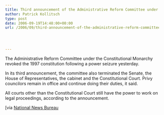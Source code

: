```yaml
---
title: Third announcement of the Administrative Reform Committee under the Constitutional Monarchy
author: Patrick Kollitsch
type: post
date: 2006-09-19T14:48:00+00:00
url: /2006/09/third-announcement-of-the-administrative-reform-committee-under-the-constitutional-monarchy/




---
```

The Administrative Reform Committee under the Constitutional Monarchy revoked the 1997 constitution following a power seizure yesterday.

In its third announcement, the committee also terminated the Senate, the House of Representatives, the cabinet and the Constitutional Court. Privy councilors remain in office and continue doing their duties, it said.

All courts other than the Constitutional Court still have the power to work on legal proceedings, according to the announcement.

[via [National News Bureau][1]

 [1]: http://thainews.prd.go.th/newsenglish/